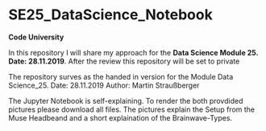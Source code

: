 # SE25_DataScience_Notebook

**Code University**

In this repository I will share my approach for the **Data Science Module 25. Date: 28.11.2019**. After the review this repository will be set to private


The repository surves as the handed in version for the Module Data Science_25.
Date: 28.11.2019
Author: Martin Straußberger

The Jupyter Notebook is self-explaining. To render the both provdided pictures please download all files. The pictures explain the Setup from the Muse Headbeand
and a short explaination of the Brainwave-Types.
